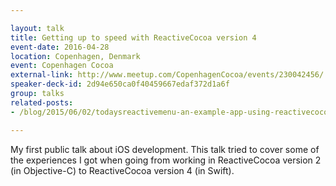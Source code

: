 ```yaml
---

layout: talk
title: Getting up to speed with ReactiveCocoa version 4
event-date: 2016-04-28
location: Copenhagen, Denmark
event: Copenhagen Cocoa
external-link: http://www.meetup.com/CopenhagenCocoa/events/230042456/
speaker-deck-id: 2d94e650ca0f40459667edaf372d1a6f
group: talks
related-posts:
- /blog/2015/06/02/todaysreactivemenu-an-example-app-using-reactivecocoa-3-0-mvvm-and-swift

---
```


My first public talk about iOS development. This talk tried to cover some of the experiences 
I got when going from working in ReactiveCocoa version 2 (in Objective-C) to ReactiveCocoa version 4 (in Swift).
